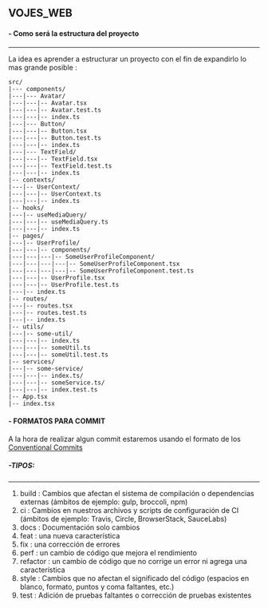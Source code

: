 ## VOJES_WEB

#### - Como será la estructura del proyecto 

------------
La idea es aprender a estructurar un proyecto con el fin de expandirlo lo mas grande posible :

```structure
src/
|--- components/
|---|--- Avatar/
|---|---|-- Avatar.tsx
|---|---|-- Avatar.test.ts
|---|---|-- index.ts
|---|--- Button/
|---|---|-- Button.tsx
|---|---|-- Button.test.ts
|---|---|-- index.ts
|---|--- TextField/
|---|---|-- TextField.tsx
|---|---|-- TextField.test.ts
|---|---|-- index.ts
|-- contexts/
|---|-- UserContext/
|---|---|-- UserContext.ts
|---|---|-- index.ts
|-- hooks/
|---|-- useMediaQuery/
|---|---|-- useMediaQuery.ts
|---|---|-- index.ts
|-- pages/
|---|-- UserProfile/
|---|---|-- components/
|---|---|---|-- SomeUserProfileComponent/
|---|---|---|---|-- SomeUserProfileComponent.tsx
|---|---|---|---|-- SomeUserProfileComponent.test.ts
|---|---|-- UserProfile.tsx
|---|---|-- UserProfile.test.ts
|---|-- index.ts
|-- routes/
|---|-- routes.tsx
|---|-- routes.test.ts
|---|-- index.ts
|-- utils/
|---|-- some-util/
|---|---|-- index.ts
|---|---|-- someUtil.ts
|---|---|-- someUtil.test.ts
|-- services/
|---|-- some-service/
|---|---|-- index.ts/
|---|---|-- someService.ts/
|---|---|-- index.test.ts
|-- App.tsx
|-- index.tsx
```

#### - FORMATOS PARA COMMIT 

A la hora de realizar algun commit estaremos usando el formato de los [Conventional Commits](https://www.conventionalcommits.org/en/v1.0.0/ "Conventional Commits")

##### -TIPOS:
------------
1. build : Cambios que afectan el sistema de compilación o dependencias externas (ámbitos de ejemplo: gulp, broccoli, npm)
2. ci : Cambios en nuestros archivos y scripts de configuración de CI (ámbitos de ejemplo: Travis, Circle, BrowserStack, SauceLabs)
3. docs : Documentación solo cambios
4. feat : una nueva característica
5. fix : una corrección de errores
6. perf : un cambio de código que mejora el rendimiento
7. refactor : un cambio de código que no corrige un error ni agrega una característica
8. style : Cambios que no afectan el significado del código (espacios en blanco, formato, puntos y coma faltantes, etc.)
9. test : Adición de pruebas faltantes o corrección de pruebas existentes